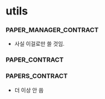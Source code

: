 
# utils


### PAPER_MANAGER_CONTRACT

* 사실 이걸로만 쓸 것임.

### PAPER_CONTRACT

### PAPERS_CONTRACT

* 더 이상 안 씀
